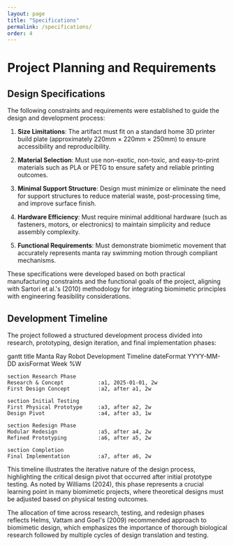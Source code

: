```yaml
---
layout: page
title: "Specifications"
permalink: /specifications/
order: 4
---
```


# Project Planning and Requirements

## Design Specifications

The following constraints and requirements were established to guide the design and development process:

1. **Size Limitations**: The artifact must fit on a standard home 3D printer build plate (approximately 220mm × 220mm × 250mm) to ensure accessibility and reproducibility.

2. **Material Selection**: Must use non-exotic, non-toxic, and easy-to-print materials such as PLA or PETG to ensure safety and reliable printing outcomes.

3. **Minimal Support Structure**: Design must minimize or eliminate the need for support structures to reduce material waste, post-processing time, and improve surface finish.

4. **Hardware Efficiency**: Must require minimal additional hardware (such as fasteners, motors, or electronics) to maintain simplicity and reduce assembly complexity.

5. **Functional Requirements**: Must demonstrate biomimetic movement that accurately represents manta ray swimming motion through compliant mechanisms.

These specifications were developed based on both practical manufacturing constraints and the functional goals of the project, aligning with Sartori et al.'s (2010) methodology for integrating biomimetic principles with engineering feasibility considerations.

## Development Timeline

The project followed a structured development process divided into research, prototyping, design iteration, and final implementation phases:

<div class="mermaid">
gantt
    title Manta Ray Robot Development Timeline
    dateFormat  YYYY-MM-DD
    axisFormat  Week %W

    section Research Phase
    Research & Concept           :a1, 2025-01-01, 2w
    First Design Concept         :a2, after a1, 2w

    section Initial Testing
    First Physical Prototype     :a3, after a2, 2w
    Design Pivot                 :a4, after a3, 1w

    section Redesign Phase
    Modular Redesign             :a5, after a4, 2w
    Refined Prototyping          :a6, after a5, 2w

    section Completion
    Final Implementation         :a7, after a6, 2w
</div>

This timeline illustrates the iterative nature of the design process, highlighting the critical design pivot that occurred after initial prototype testing. As noted by Williams (2024), this phase represents a crucial learning point in many biomimetic projects, where theoretical designs must be adjusted based on physical testing outcomes.

The allocation of time across research, testing, and redesign phases reflects Helms, Vattam and Goel's (2009) recommended approach to biomimetic design, which emphasizes the importance of thorough biological research followed by multiple cycles of design translation and testing.
